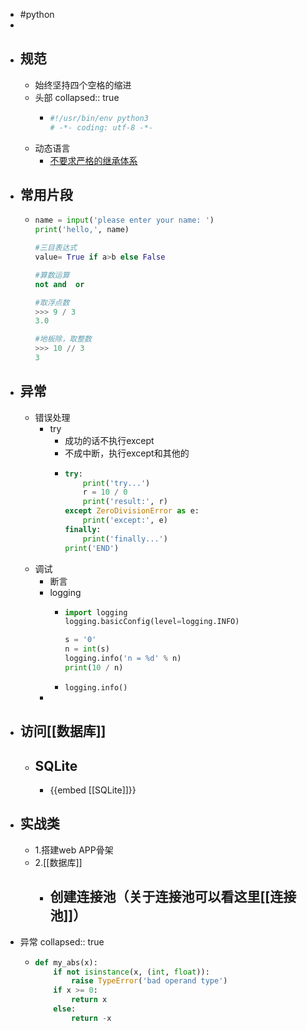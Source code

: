 - #python
-
- ## 规范
	- 始终坚持四个空格的缩进
	- 头部
	  collapsed:: true
		- ```python
		  #!/usr/bin/env python3
		  # -*- coding: utf-8 -*-
		  ```
	- 动态语言
		- [不要求严格的继承体系](https://www.liaoxuefeng.com/wiki/1016959663602400/1017497232674368)
- ## 常用片段
	- ```python
	  name = input('please enter your name: ')
	  print('hello,', name)
	  
	  #三目表达式
	  value= True if a>b else False
	  
	  #算数运算
	  not and  or
	  
	  #取浮点数
	  >>> 9 / 3
	  3.0 
	  
	  #地板除，取整数
	  >>> 10 // 3
	  3 
	  
	  
	  ```
- ## 异常
	- 错误处理
		- try
			- 成功的话不执行except
			- 不成中断，执行except和其他的
			- ```python
			  try:
			      print('try...')
			      r = 10 / 0
			      print('result:', r)
			  except ZeroDivisionError as e:
			      print('except:', e)
			  finally:
			      print('finally...')
			  print('END')
			  ```
	- 调试
		- 断言
		- logging
			- ```python
			  import logging
			  logging.basicConfig(level=logging.INFO)
			  
			  s = '0'
			  n = int(s)
			  logging.info('n = %d' % n)
			  print(10 / n)
			  ```
			- `logging.info()`
		-
- ## 访问[[数据库]]
	- ## SQLite
		- {{embed [[SQLite]]}}
- ## 实战类
	- 1.搭建web APP骨架
	- 2.[[数据库]]
		- 创建连接池（关于连接池可以看这里[[连接池]]）
			-
- 异常
  collapsed:: true
	- ```python
	  def my_abs(x):
	      if not isinstance(x, (int, float)):
	          raise TypeError('bad operand type')
	      if x >= 0:
	          return x
	      else:
	          return -x
	  ```